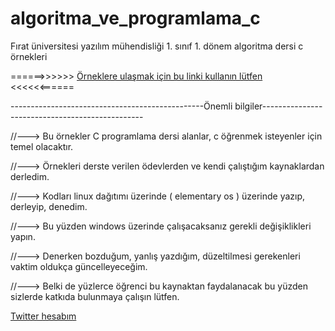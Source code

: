 # algoritma_ve_programlama_c

Fırat üniversitesi yazılım mühendisliği 1. sınıf 1. dönem algoritma dersi c örnekleri 

======>>>>>> [Örneklere ulaşmak için bu linki kullanın lütfen](https://github.com/mucahitd/algoritma_ve_programlama_c/wiki) <<<<<<======




------------------------------------------------Önemli bilgiler------------------------------------------------ 

//---> Bu örnekler C programlama dersi alanlar, c öğrenmek isteyenler için temel olacaktır. 

//---> Örnekleri derste verilen ödevlerden ve kendi çalıştığım kaynaklardan derledim. 

//---> Kodları linux dağıtımı üzerinde ( elementary os ) üzerinde yazıp, derleyip, denedim. 

//---> Bu yüzden windows üzerinde çalışacaksanız gerekli değişiklikleri yapın. 

//---> Denerken bozduğum, yanlış yazdığım, düzeltilmesi gerekenleri vaktim oldukça güncelleyeceğim. 

//---> Belki de yüzlerce öğrenci bu kaynaktan faydalanacak bu yüzden sizlerde katkıda bulunmaya çalışın lütfen.

 [Twitter hesabım ](https://twitter.com/mchtdmrhn/) 

